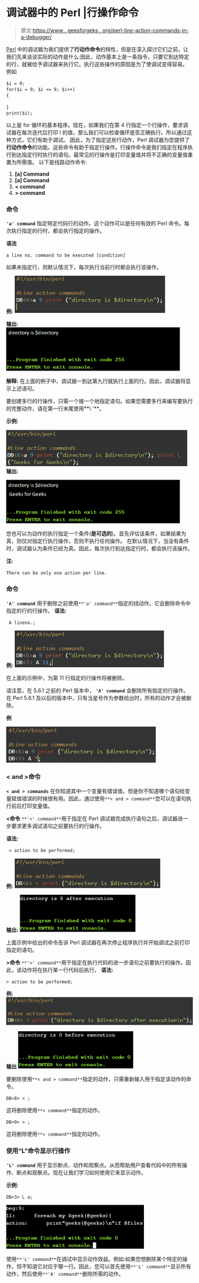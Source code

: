 # 调试器中的 Perl |行操作命令

> 原文:[https://www . geesforgeks . org/perl-line-action-commands-in-a-debugger/](https://www.geeksforgeeks.org/perl-line-action-commands-in-a-debugger/)

[Perl](https://www.geeksforgeeks.org/introduction-to-perl/) 中的调试器为我们提供了**行动作命令**的特性，但是在深入探讨它们之前，让我们先来谈谈实际的动作是什么:因此，动作基本上是一条指令，只要它到达特定的行，就被给予调试器来执行它。执行这些操作的原因是为了使调试变得容易。
例如

```
$i = 0;
for($i = 0; $i <= 9; $i++)
{

}
print($i);
```

以上是 for 循环的基本程序。现在，如果我们在第 4 行指定一个行操作，要求调试器在每次迭代后打印 I 的值，那么我们可以检查循环是否正确执行。所以通过这种方式，它们有助于调试。
因此，为了指定这些行动作，Perl 调试器为您提供了**行动作命令**的功能。这些命令有助于指定行操作。行操作命令是我们指定在程序执行到达指定行时执行的语句。最常见的行操作是打印变量值并将不正确的变量值重置为所需值。
以下是线路动作命令:

1.  **[a] Command**
2.  **[a] Command**
3.  **< command**
4.  **> command**

### 命令

**`'a' command`** 指定特定代码行的动作。这个动作可以是任何有效的 Perl 命令。每次执行指定的行时，都会执行指定的操作。

**语法**

```
a line no. command to be executed [condition]
```

如果未指定行，则默认情况下，每次执行当前行时都会执行该操作。

**例:**
![Example2](img/a5f8defba140ec9e5cc0ef82ab03f45a.png)

**输出:**
![Output1](img/65486d41e51b26074791494d391e4598.png)

**解释:**
在上面的例子中，调试器一到达第九行就执行上面的行。因此，调试器将显示上述语句。

要创建多行的行操作，只需一个接一个地指定语句。如果您需要多行来编写要执行的完整动作，请在第一行末尾使用**\ '**。

**示例:**

![Example3](img/04fc6c7348a0c6911550878c4fe73a37.png)
**输出:**

![Output2](img/f0addda66f79a0da05a90933d5ee5848.png)

您也可以为动作的执行指定一个条件(**是可选的**)。首先评估该条件，如果结果为真，则仅对指定行执行操作，否则不执行任何操作。
在默认情况下，当没有条件时，调试器认为条件已经为真。因此，每次执行到达指定行时，都会执行该操作。

**注:**

```
There can be only one action per line.
```

### 命令

**`'A' command`** 用于删除之前使用`**'a' command**`指定的线动作。它会删除命令中指定的行的行操作。
**语法:**

```
 A lineno.;
```

**例:**
![Example4](img/fa6083f64bc2b739cc2812dbe90345af.png)

在上面的示例中，为第 11 行指定的行操作将被删除。

请注意，在 5.6.1 之前的 Perl 版本中， **`'A' command`** 会删除所有指定的行操作。
在 Perl 5.6.1 及以后的版本中，只有当星号作为参数给出时，所有的动作才会被删除。

**例**

![Example5](img/d7fe72451e8ec71edb148a7c7a0400de.png)

### < and >命令

**`< and > commands`** 在你知道其中一个变量有错误值，但是你不知道哪个语句给变量赋值错误的时候很有用。因此，通过使用`**< and > command**`您可以在语句执行前后打印变量值。

**<命令**
`**'<' command**`用于指定在 Perl 调试器完成执行语句之后，调试器进一步要求更多调试语句之前要执行的行操作。

**语法:**

```
 < action to be performed;
```

**例:**
![Example6](img/411f43a8fbe4e1878691be26d1d07cb9.png)

**输出:**
![Output3](img/7c3252925560c439c33334f8de7bccd2.png)

上面示例中给出的命令告诉 Perl 调试器在再次停止程序执行并开始调试之前打印指定的语句。

**>命令**
`**'>' command**`用于指定在执行代码的进一步语句之前要执行的操作。因此，该动作将在执行某一行代码后执行，
**语法:**

```
> action to be performed;
```

**例:**
![Example7](img/0b8f976ce865ae24417766e80401a09d.png)

**输出**
![Output4](img/985683bd643259d148b5920718a8cd8e.png)

要删除使用`**< and > command**`指定的动作，只需重新输入用于指定该动作的命令。

```
DB<8> < ;
```

这将删除使用`**< command**`指定的动作。

```
DB<9> > ;
```

这将删除使用`**> command**`指定的动作。

### 使用“L”命令显示行操作

**`'L' command`** 用于显示断点、动作和观察点。从而帮助用户查看代码中的所有操作、断点和观察点。现在让我们学习如何使用它来显示动作。

**示例:**

```
DB<3> L a;
```

![Output6](img/a1dc8d5a03a79a0c0561ad73ae5cf1ab.png)

使用`**'L' command**`在调试中显示动作效益。例如:如果您想删除某个特定的操作，但不知道它对应于哪一行。因此，您可以首先使用`**'L' command**`显示所有动作，然后使用`**'A' command**`删除所需的动作。